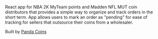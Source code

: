 React app for NBA 2K MyTeam points and Madden NFL MUT coin distributors that provides a simple way to organize and track orders in the short term. App allows users to mark an order as "pending" for ease of tracking for sellers that outsource their coins from a wholesaler.

Built by [Panda Coins](https://twitter.com/pandaspicytre2k)
